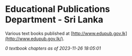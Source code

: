 # Educational Publications Department - Sri Lanka

Various text books published at [http://www.edupub.gov.lk](http://www.edupub.gov.lk/).

*0 textbook chapters as of 2023-11-26 18:05:01*